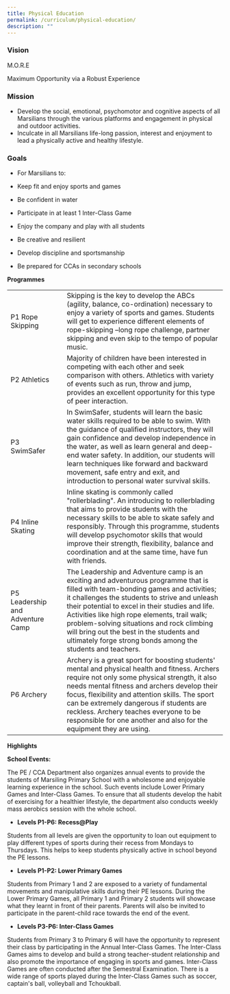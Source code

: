 ```yaml
---
title: Physical Education
permalink: /curriculum/physical-education/
description: ""
---
```


### **Vision**

M.O.R.E

Maximum Opportunity via a Robust Experience

### **Mission**

*   Develop the social, emotional, psychomotor and cognitive aspects of all Marsilians through the various platforms and engagement in physical and outdoor activities.
*   Inculcate in all Marsilians life-long passion, interest and enjoyment to lead a physically active and healthy lifestyle.

### **Goals**

*   For Marsilians to:

*   Keep fit and enjoy sports and games
*   Be confident in water
*   Participate in at least 1 Inter-Class Game
*   Enjoy the company and play with all students
*   Be creative and resilient
*   Develop discipline and sportsmanship
*   Be prepared for CCAs in secondary schools

**Programmes**


|  |  |  |
| -------- | -------- | -------- |
| P1 Rope Skipping    |      |Skipping is the key to develop the ABCs (agility, balance, co-ordination) necessary to enjoy a variety of sports and games. Students will get to experience different elements of rope-skipping –long rope challenge, partner skipping and even skip to the tempo of popular music.     |
| P2 Athletics     |      | Majority of children have been interested in competing with each other and seek comparison with others. Athletics with variety of events such as run, throw and jump, provides an excellent opportunity for this type of peer interaction.     |
| P3 SwimSafer     |     | In SwimSafer, students will learn the basic water skills required to be able to swim. With the guidance of qualified instructors, they will gain confidence and develop independence in the water, as well as learn general and deep-end water safety. In addition, our students will learn techniques like forward and backward movement, safe entry and exit, and introduction to personal water survival skills.     |
| P4 Inline Skating     |      | Inline skating is commonly called "rollerblading". An introducing to rollerblading that aims to provide students with the necessary skills to be able to skate safely and responsibly. Through this programme, students will develop psychomotor skills that would improve their strength, flexibility, balance and coordination and at the same time, have fun with friends.     |
| P5 Leadership and Adventure Camp     |      | The Leadership and Adventure camp is an exciting and adventurous programme that is filled with team-bonding games and activities; it challenges the students to strive and unleash their potential to excel in their studies and life. Activities like high rope elements, trail walk; problem-solving situations and rock climbing will bring out the best in the students and ultimately forge strong bonds among the students and teachers.     |
| P6 Archery   |      |Archery is a great sport for boosting students' mental and physical health and fitness. Archers require not only some physical strength, it also needs mental fitness and archers develop their focus, flexibility and attention skills. The sport can be extremely dangerous if students are reckless. Archery teaches everyone to be responsible for one another and also for the equipment they are using.   |

**Highlights**

**School Events:**

The PE / CCA Department also organizes annual events to provide the students of Marsiling Primary School with a wholesome and enjoyable learning experience in the school. Such events include Lower Primary Games and Inter-Class Games. To ensure that all students develop the habit of exercising for a healthier lifestyle, the department also conducts weekly mass aerobics session with the whole school.

*   **Levels P1-P6: Recess@Play**

Students from all levels are given the opportunity to loan out equipment to play different types of sports during their recess from Mondays to Thursdays. This helps to keep students physically active in school beyond the PE lessons.

*   **Levels P1-P2: Lower Primary Games**

Students from Primary 1 and 2 are exposed to a variety of fundamental movements and manipulative skills during their PE lessons. During the Lower Primary Games, all Primary 1 and Primary 2 students will showcase what they learnt in front of their parents. Parents will also be invited to participate in the parent-child race towards the end of the event.

*   **Levels P3-P6: Inter-Class Games**

Students from Primary 3 to Primary 6 will have the opportunity to represent their class by participating in the Annual Inter-Class Games. The Inter-Class Games aims to develop and build a strong teacher-student relationship and also promote the importance of engaging in sports and games. Inter-Class Games are often conducted after the Semestral Examination. There is a wide range of sports played during the Inter-Class Games such as soccer, captain's ball, volleyball and Tchoukball.